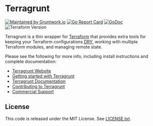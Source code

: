 # Terragrunt

[![Maintained by Gruntwork.io](https://img.shields.io/badge/maintained%20by-gruntwork.io-%235849a6.svg)](https://gruntwork.io/?ref=repo_terragrunt)
[![Go Report Card](https://goreportcard.com/badge/github.com/tydomitrovich/terragrunt)](https://goreportcard.com/report/github.com/tydomitrovich/terragrunt)
[![GoDoc](https://godoc.org/github.com/tydomitrovich/terragrunt?status.svg)](https://godoc.org/github.com/tydomitrovich/terragrunt)
![Terraform Version](https://img.shields.io/badge/tf-%3E%3D0.12.0-blue.svg)

Terragrunt is a thin wrapper for [Terraform](https://www.terraform.io/) that provides extra tools for keeping your
Terraform configurations [DRY](https://en.wikipedia.org/wiki/Don%27t_repeat_yourself),
working with multiple Terraform modules, and managing remote state.

Please see the following for more info, including install instructions and complete documentation:

* [Terragrunt Website](https://terragrunt.gruntwork.io)
* [Getting started with Terragrunt](https://terragrunt.gruntwork.io/docs/getting-started/quick-start/)
* [Terragrunt Documentation](https://terragrunt.gruntwork.io/docs)
* [Contributing to Terragrunt](https://terragrunt.gruntwork.io/docs/community/contributing)
* [Commercial Support](https://terragrunt.gruntwork.io/commercial-support/)




## License

This code is released under the MIT License. See [LICENSE.txt](LICENSE.txt).
